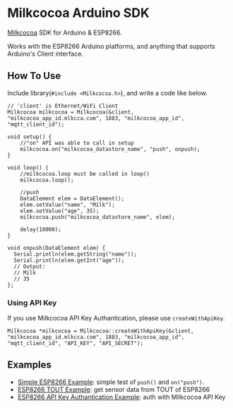Milkcocoa Arduino SDK
=====

[Milkcocoa](https://mlkcca.com/) SDK for Arduino & ESP8266.

Works with the ESP8266 Arduino platforms, and anything that supports Arduino's Client interface.


## How To Use

Include library(`#include <Milkcocoa.h>`), and write a code like below.

```
// 'client' is Ethernet/WiFi Client
Milkcocoa milkcocoa = Milkcocoa(&client, "milkcocoa_app_id.mlkcca.com", 1883, "milkcocoa_app_id", "mqtt_client_id");

void setup() {
 	//"on" API was able to call in setup
	milkcocoa.on("milkcocoa_datastore_name", "push", onpush);
}

void loop() {
	//milkcocoa.loop must be called in loop()
	milkcocoa.loop();

	//push
	DataElement elem = DataElement();
	elem.setValue("name", "Milk");
	elem.setValue("age", 35);
	milkcocoa.push("milkcocoa_datastore_name", elem);

	delay(10000);
}

void onpush(DataElement elem) {
  Serial.println(elem.getString("name"));
  Serial.println(elem.getInt("age"));
  // Output:
  // Milk
  // 35
};
```

### Using API Key

If you use Milkcocoa API Key Authantication, please use `createWithApiKey`.

```
Milkcocoa *milkcocoa = Milkcocoa::createWithApiKey(&client, "milkcocoa_app_id.mlkcca.com", 1883, "milkcocoa_app_id", "mqtt_client_id", "API_KEY", "API_SECRET");
```


## Examples

- [Simple ESP8266 Example](https://github.com/milk-cocoa/Milkcocoa_Arduino_SDK/blob/master/examples/milkcocoa_esp8266/milkcocoa_esp8266.ino): simple test of `push()` and `on("push")`.
- [ESP8266 TOUT Example](https://github.com/milk-cocoa/Milkcocoa_Arduino_SDK/blob/master/examples/milkcocoa_esp8266_tout/milkcocoa_esp8266_tout.ino): get sensor data from TOUT of ESP8266
- [ESP8266 API Key Authantication Example](https://github.com/milk-cocoa/Milkcocoa_Arduino_SDK/blob/master/examples/milkcocoa_esp8266_apikey_auth/milkcocoa_esp8266_apikey_auth.ino): auth with Milkcocoa API Key
